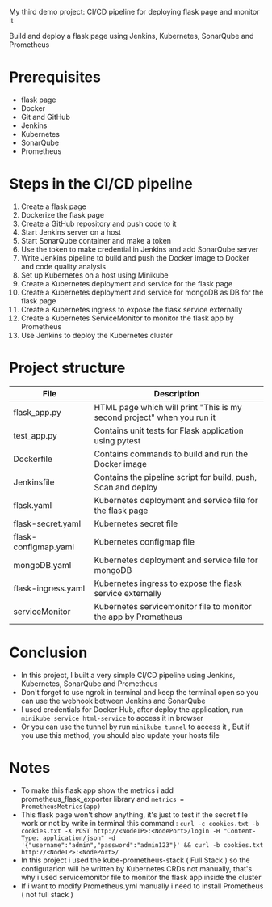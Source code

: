 My third demo project: CI/CD pipeline for deploying flask page and monitor it

Build and deploy a flask page using Jenkins, Kubernetes, SonarQube and Prometheus

# Prerequisites

* flask page
* Docker
* Git and GitHub
* Jenkins
* Kubernetes
* SonarQube
* Prometheus

# Steps in the CI/CD pipeline

1. Create a flask page
2. Dockerize the flask page
3. Create a GitHub repository and push code to it
4. Start Jenkins server on a host
5. Start SonarQube container and make a token
6. Use the token to make credential in Jenkins and add SonarQube server
7. Write Jenkins pipeline to build and push the Docker image to Docker and code quality analysis
8. Set up Kubernetes on a host using Minikube
9. Create a Kubernetes deployment and service for the flask page
10. Create a Kubernetes deployment and service for mongoDB as DB for the flask page
11. Create a Kubernetes ingress to expose the flask service externally
12. Create a Kubernetes ServiceMonitor to monitor the flask app by Prometheus
13. Use Jenkins to deploy the Kubernetes cluster

# Project structure

| File                  | Description
|-----------------------|---------------------------------------------------------------------------------------------|
| flask_app.py          |  HTML page which will print "This is my second project" when you run it                     |
| test_app.py           |  Contains unit tests for Flask application using pytest                                     |
| Dockerfile            |  Contains commands to build and run the Docker image                                        |
| Jenkinsfile           |  Contains the pipeline script for build, push, Scan and deploy                              |
| flask.yaml            |  Kubernetes deployment and service file for the flask page                                  |
| flask-secret.yaml     |  Kubernetes secret file                                                                     |
| flask-configmap.yaml  |  Kubernetes configmap file                                                                  |
| mongoDB.yaml          |  Kubernetes deployment and service file for mongoDB                                         |
| flask-ingress.yaml    |  Kubernetes ingress to expose the flask service externally                                  |
| serviceMonitor        |  Kubernetes servicemonitor file to monitor the app by Prometheus                            |

# Conclusion

* In this project, I built a very simple CI/CD pipeline using Jenkins, Kubernetes, SonarQube and Prometheus
* Don't forget to use ngrok in terminal and keep the terminal open so you can use the webhook between Jenkins and SonarQube
* I used credentials for Docker Hub, after deploy the application, run `minikube service html-service` to access it in browser
* Or you can use the tunnel by run `minikube tunnel` to access it , But if you use this method, you should also update your hosts file

# Notes

* To make this flask app show the metrics i add prometheus_flask_exporter library and `metrics = PrometheusMetrics(app)` 
* This flask page won't show anything, it's just to test if the secret file work or not by write in terminal this command :
`curl -c cookies.txt -b cookies.txt -X POST http://<NodeIP>:<NodePort>/login -H "Content-Type: application/json" -d '{"username":"admin","password":"admin123"}' && curl -b cookies.txt http://<NodeIP>:<NodePort>/`
* In this project i used the kube-prometheus-stack ( Full Stack ) so the configutarion will be written by Kubernetes CRDs not manually, that's why i used servicemonitor file to monitor the flask app inside the cluster
* If i want to modify Prometheus.yml manually i need to install Prometheus ( not full stack )
